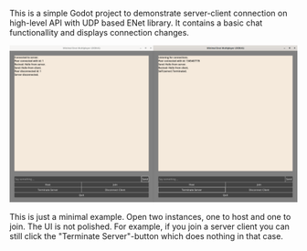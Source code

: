 This is a simple Godot project to demonstrate server-client connection on high-level API with UDP based ENet library.
It contains a basic chat functionallity and displays connection changes.

![](docs/screenshot.png)

This is just a minimal example.
Open two instances, one to host and one to join.
The UI is not polished.
For example, if you join a server client you can still click the "Terminate Server"-button which does nothing in that case.

